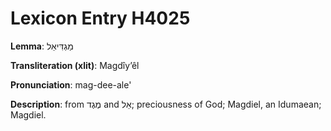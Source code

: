 # Lexicon Entry H4025

**Lemma**: מַגְדִּיאֵל

**Transliteration (xlit)**: Magdîyʼêl

**Pronunciation**: mag-dee-ale'

**Description**:
from מֶגֶד and אֵל; preciousness of God; Magdiel, an Idumaean; Magdiel.
